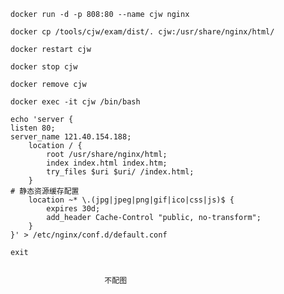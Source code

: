 ```shell
docker run -d -p 808:80 --name cjw nginx
```
```shell
docker cp /tools/cjw/exam/dist/. cjw:/usr/share/nginx/html/
```
```shell
docker restart cjw
```
```shell
docker stop cjw
```
```shell
docker remove cjw
```
```shell
docker exec -it cjw /bin/bash
```
```shell
echo 'server {
listen 80;
server_name 121.40.154.188;
    location / {
        root /usr/share/nginx/html;
        index index.html index.htm;
        try_files $uri $uri/ /index.html;
    }
# 静态资源缓存配置
    location ~* \.(jpg|jpeg|png|gif|ico|css|js)$ {
        expires 30d;
        add_header Cache-Control "public, no-transform";
    }
}' > /etc/nginx/conf.d/default.conf
```
```shell
exit
```
```shell

```


                         不配图






